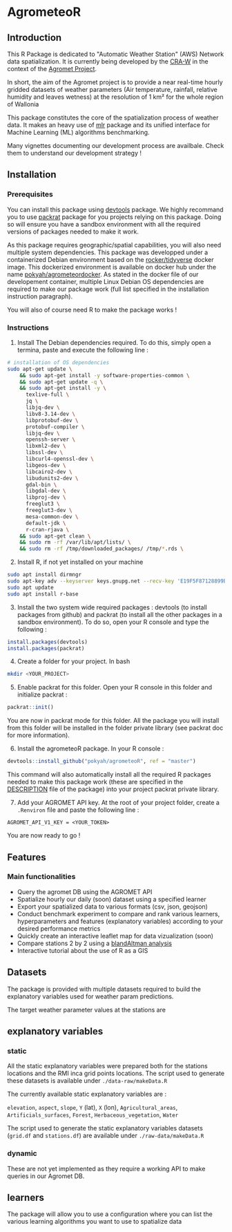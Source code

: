 
# AgrometeoR

## Introduction 

This R Package is dedicated to "Automatic Weather Station" (AWS) Network data spatialization. It is currently being developed by the [CRA-W](http://www.cra.wallonie.be) in the context of the [Agromet Project](./vignettes/presentation-agromet-project.Rmd).

In short, the aim of the Agromet project is to provide a near real-time hourly gridded datasets of weather parameters (Air temperature, rainfall, relative humidity and leaves wetness) at the resolution of 1 km² for the whole region of Wallonia

This package constitutes the core of the spatialization process of weather data. It makes an heavy use of [mlr](https://mlr.mlr-org.com/index.html) package and its unified interface for Machine Learning (ML) algorithms benchmarking.

Many vignettes documenting our development process are availbale. Check them to understand our development strategy !

## Installation

### Prerequisites

You can install this package using [devtools](https://www.rstudio.com/products/rpackages/devtools/) package. We highly recommand you to use [packrat](https://rstudio.github.io/packrat/) package for you projects relying on this package. Doing so will ensure you have a sandbox environment with all the required versions of packages needed to make it work. 

As this package requires geographic/spatial capabilities, you will also need multiple system dependencies. This package was developped under a containerized Debian environment based on the [rocker/tidyverse](https://hub.docker.com/r/rocker/tidyverse/) docker image. This dockerized environment is available on docker hub under the name [pokyah/agrometeordocker](https://hub.docker.com/r/pokyah/agrometeordocker/). As stated in the docker file of our developement container, multiple Linux Debian OS dependencies are required to make our package work (full list specified in the installation instruction paragraph).

You will also of course need R to make the package works !  

### Instructions

1. Install The Debian dependencies required. To do this, simply open a termina, paste and execute the following line : 

```bash
# installation of OS dependencies
sudo apt-get update \
    && sudo apt-get install -y software-properties-common \
    && sudo apt-get update -q \
    && sudo apt-get install -y \
      texlive-full \
      jq \
      libjq-dev \
      libv8-3.14-dev \
      libprotobuf-dev \
      protobuf-compiler \
      libjq-dev \
      openssh-server \
      libxml2-dev \
      libssl-dev \
      libcurl4-openssl-dev \
      libgeos-dev \
      libcairo2-dev \
      libudunits2-dev \
      gdal-bin \
      libgdal-dev \
      libproj-dev \
      freeglut3 \
      freeglut3-dev \
      mesa-common-dev \
      default-jdk \
      r-cran-rjava \
    && sudo apt-get clean \ 
    && sudo rm -rf /var/lib/apt/lists/ \ 
    && sudo rm -rf /tmp/downloaded_packages/ /tmp/*.rds \
```
2. Install R, if not yet installed on your machine

```bash
sudo apt install dirmngr
sudo apt-key adv --keyserver keys.gnupg.net --recv-key 'E19F5F87128899B192B1A2C2AD5F960A256A04AF'
sudo apt update
sudo apt install r-base
```

3. Install the two system wide required packages : devtools (to install packages from github) and packrat (to install all the other packages in a sandbox environment). To do so, open your R console and type the following : 

```r
install.packages(devtools)
install.packages(packrat)
```

4. Create a folder for your project. In bash 

```bash
mkdir <YOUR_PROJECT>
```

5. Enable packrat for this folder. Open your R console in this folder and initialize packrat :

```r
packrat::init()
```

You are now in packrat mode for this folder. All the package you will install from this folder will be installed in the folder private library (see packrat doc for more information).

6. Install the agrometeoR package. In your R console : 

```r
devtools::install_github("pokyah/agrometeoR", ref = "master")
```

This command will also automatically install all the required R packages needed to make this package work (these are specified in the [DESCRIPTION](./DESCRIPTION) file of the package) into your project packrat private library.

7. Add your AGROMET API key. At the root of your project folder, create a `.Renviron` file and paste the following line : 

`AGROMET_API_V1_KEY = <YOUR_TOKEN>`

You are now ready to go ! 

## Features

### Main functionalities

* Query the agromet DB using the AGROMET API
* Spatialize hourly our daily (soon) dataset using a specified learner
* Export your spatialized data to various formats (csv, json, geojson)
* Conduct benchmark experiment to compare and rank various learners, hyperparameters and features (explanatory variables) according to your desired performance metrics
* Quickly create an interactive leaflet map for data vizualization (soon)
* Compare stations 2 by 2 using a [blandAltman analysis](https://pokyah.github.io/AWS-Humain-comparison/reporting/Humain-SC-presentation.html#/a-potential-explanation-station-design)
* Interactive tutorial about the use of R as a GIS

## Datasets

The package is provided with multiple datasets required to build the explanatory variables used for weather param predictions.

The target weather parameter values at the stations are 

## explanatory variables

### static

All the static explanatory variables were prepared both for the stations locations and the RMI inca grid points locations. The script used to generate these datasets is available under `./data-raw/makeData.R`

The currently available static explanatory variables are :

`elevation`, `aspect`, `slope`, `Y` (lat), `X` (lon), `Agricultural_areas`, `Artificials_surfaces`, `Forest`,  `Herbaceous_vegetation`, `Water`

The script used to generate the static explanatory variables datasets (`grid.df` and `stations.df`) are available under `./raw-data/makeData.R` 

### dynamic 

These are not yet implemented as they require a working API to make queries in our Agromet DB.

## learners

The package will allow you to use a configuration where you can list the various learning algorithms you want to use to spatialize data









